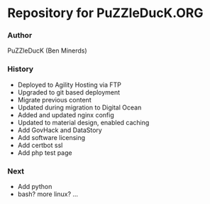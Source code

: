 # Repository for PuZZleDucK.ORG

### Author

PuZZleDucK (Ben Minerds)

### History

- Deployed to Agility Hosting via FTP
- Upgraded to git based deployment
- Migrate previous content
- Updated during migration to Digital Ocean
- Added and updated nginx config
- Updated to material design, enabled caching
- Add GovHack and DataStory
- Add software licensing
- Add certbot ssl
- Add php test page

### Next

- Add python
- bash? more linux? ...
